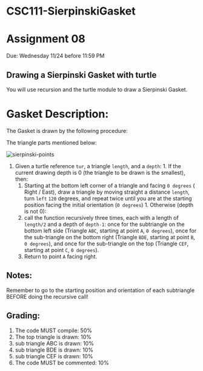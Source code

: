 # CSC111-SierpinskiGasket

# Assignment 08

Due: Wednesday 11/24 before 11:59 PM

## Drawing a Sierpinski Gasket with turtle

You will use recursion and the turtle module to draw a Sierpinski Gasket.

# Gasket Description:

The Gasket is drawn by the following procedure:

The triangle parts mentioned below:

![sierpinski-points](sierpinski-points.png)

  1. Given a turtle reference ```tur```, a triangle ```length```, and a ```depth```:
    1. If the current drawing depth is 0 (the triangle to be drawn is the smallest), then:
        1. Starting at the bottom left corner of a triangle and facing ```0 degrees``` ( Right / East), draw a triangle by moving straight a distance ```length```, turn ```left``` ```120``` degrees, and repeat twice until you are at the starting position facing the initial orientation (```0 degrees```)
    1. Otherwise (depth is not 0): 
        1. call the function recursively three times, each with a length of ```length/2``` and a depth of ```depth-1```: once for the subtriangle on the bottom left side (Triangle ```ABC```, starting at point ```A```, ```0 degrees```), once for the sub-triangle on the bottom right (Triangle ```BDE```, starting at point ```B```, ```0 degrees```), and once for the sub-triangle on the top (Triangle ```CEF```, starting at point ```C```, ```0 degrees```).
        2. Return to point ```A``` facing right.

## Notes:

Remember to go to the starting position and orientation of each subtriangle BEFORE doing the recursive call!

## Grading:

1. The code MUST compile: 50%
2. The top triangle is drawn: 10%
3. sub triangle ABC is drawn: 10%
4. sub triangle BDE is drawn: 10%
5. sub triangle CEF is drawn: 10%
6. The code MUST be commented: 10%

